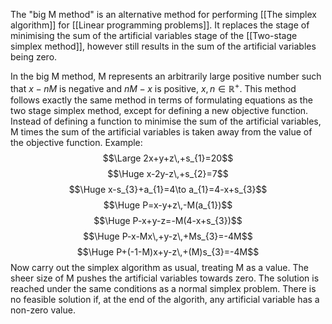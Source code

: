 The "big M method" is an alternative method for performing [[The simplex algorithm]] for  [[Linear programming problems]]. It replaces the stage of minimising the sum of the artificial variables stage of the [[Two-stage simplex method]], however still results in the sum of the artificial variables being zero. 

In the big M method, M represents an arbitrarily large positive number such that $x-nM$ is negative and $nM-x$ is positive, $x,n\in\mathbb{R}^{+}$. This method follows exactly the same method in terms of formulating equations as the two stage simplex method, except for defining a new objective function. Instead of defining a function to minimise the sum of the artificial variables, M times the sum of the artificial variables is taken away from the value of the objective function. Example:
$$\Large 2x+y+z\,+s_{1}=20$$
$$\Huge x-2y-z\,+s_{2}=7$$
$$\Huge x-s_{3}+a_{1}=4\to a_{1}=4-x+s_{3}$$
$$\Huge P=x-y+z\,-M(a_{1})$$
$$\Huge P-x+y-z=-M(4-x+s_{3})$$
$$\Huge P-x-Mx\,+y-z\,+Ms_{3}=-4M$$
$$\Huge P+(-1-M)x+y-z\,+(M)s_{3}=-4M$$
Now carry out the simplex algorithm as usual, treating M as a value. The sheer size of M pushes the artificial variables towards zero. The solution is reached under the same conditions as a normal simplex problem. There is no feasible solution if, at the end of the algorith, any artificial variable has a non-zero value.